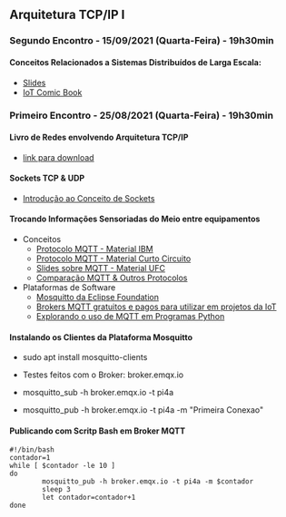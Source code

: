 ## Arquitetura TCP/IP I

### Segundo Encontro - 15/09/2021 (Quarta-Feira) - 19h30min

#### Conceitos Relacionados a Sistemas Distribuídos de Larga Escala:
* [Slides](http://olaria.ucpel.edu.br/materiais/lib/exe/fetch.php?media=iot_slides_introdutorios.pdf)
* [IoT Comic Book](https://iotcomicbook.org/)

### Primeiro Encontro - 25/08/2021 (Quarta-Feira) - 19h30min

#### Livro de Redes envolvendo Arquitetura TCP/IP
* [link para download](https://drive.google.com/open?id=1TPAsUHq_Ou3pLQhw2S7AgiQJC2OWVhHg)

#### Sockets TCP & UDP
* [Introdução ao Conceito de Sockets](http://olaria.ucpel.edu.br/materiais/lib/exe/fetch.php?media=introducao-sockets.pdf)

#### Trocando Informações Sensoriadas do Meio entre equipamentos
  * Conceitos
    * [Protocolo MQTT - Material IBM](https://www.ibm.com/developerworks/br/library/iot-mqtt-why-good-for-iot/index.html)
    * [Protocolo MQTT - Material Curto Circuito](https://www.curtocircuito.com.br/blog/introducao-ao-mqtt/)
    * [Slides sobre MQTT - Material UFC](https://pt.slideshare.net/MaurcioMoreiraNeto/protocolo-mqtt-redes-de-computadores)
    * [Comparação MQTT & Outros Protocolos](https://medium.com/internet-das-coisas/iot-05-dando-uma-breve-an%C3%A1lise-no-protocolo-mqtt-e404e977fbb6)
  * Plataformas de Software
    * [Mosquitto da Eclipse Foundation](https://mosquitto.org)
    * [Brokers MQTT gratuitos e pagos para utilizar em projetos da IoT](https://diyprojects.io/8-online-mqtt-brokers-iot-connected-objects-cloud/#.XzfHmEl7nUI)
    * [Explorando o uso de MQTT em Programas Python](https://fazbe.github.io/Usando-o-paho-mqtt-para-Python/)


#### Instalando os Clientes da Plataforma Mosquitto

* sudo apt install mosquitto-clients

* Testes feitos com o Broker: broker.emqx.io

* mosquitto_sub -h broker.emqx.io -t pi4a

* mosquitto_pub -h broker.emqx.io -t pi4a -m "Primeira Conexao"


#### Publicando com Scritp Bash em Broker MQTT
~~~
#!/bin/bash
contador=1
while [ $contador -le 10 ]
do
        mosquitto_pub -h broker.emqx.io -t pi4a -m $contador
        sleep 3
        let contador=contador+1
done
~~~

